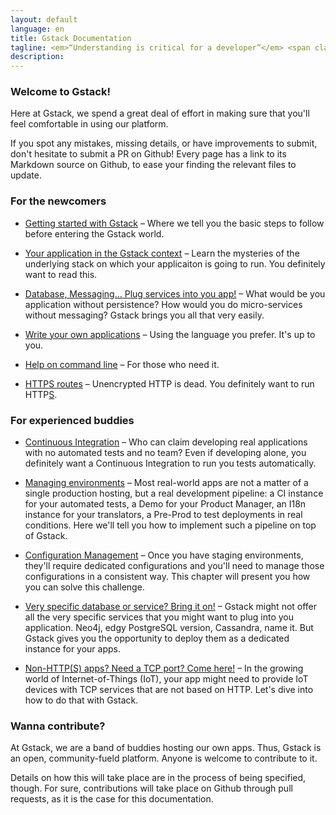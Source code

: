 ```yaml
---
layout: default
language: en
title: Gstack Documentation
tagline: <em>“Understanding is critical for a developer”</em> <span class="nowrap">– B. Gandon</span>
description:
---
```

### Welcome to Gstack!

Here at Gstack, we spend a great deal of effort in making sure that you'll
feel comfortable in using our platform.

If you spot any mistakes, missing details, or have improvements to submit,
don't hesitate to submit a PR on Github! Every page has a link to its Markdown
source on Github, to ease your finding the relevant files to update.


### For the newcomers

 - [Getting started with Gstack](./getting-started) – Where we tell you the
   basic steps to follow before entering the Gstack world.

 - [Your application in the Gstack context](./app-and-context) – Learn the
   mysteries of the underlying stack on which your applicaiton is going to
   run. You definitely want to read this.

 - [Database, Messaging… Plug services into you app!](./plugging-services) –
   What would be you application without persistence? How would you do
   micro-services without messaging? Gstack brings you all that very easily.

 - [Write your own applications](./create-application) – Using the language
   you prefer. It's up to you.

 - [Help on command line](./command-line) – For those who need it.

 - [HTTPS routes](./https-routes) – Unencrypted HTTP is dead. You definitely want
   to run HTTP<u>S</u>.


### For experienced buddies

 - [Continuous Integration](./continuous-integration) – Who can claim
   developing real applications with no automated tests and no team? Even if
   developing alone, you definitely want a Continuous Integration to run you
   tests automatically.

 - [Managing environments](./environments) – Most real-world apps are not a
   matter of a single production hosting, but a real development pipeline: a
   CI instance for your automated tests, a Demo for your Product Manager, an
   I18n instance for your translators, a Pre-Prod to test deployments in real
   conditions. Here we'll tell you how to implement such a pipeline on top of
   Gstack.

 - [Configuration Management](./config-management) – Once you have staging
   environments, they'll require dedicated configurations and you'll need to
   manage those configurations in a consistent way. This chapter will present
   you how you can solve this challenge.

 - [Very specific database or service? Bring it on!](./user-provided-services)
   – Gstack might not offer all the very specific services that you might want
   to plug into you application. Neo4j, edgy PostgreSQL version, Cassandra,
   name it. But Gstack gives you the opportunity to deploy them as a dedicated
   instance for your apps.

 - [Non-HTTP(S) apps? Need a TCP port? Come here!](./tcp-routes) – In the
   growing world of Internet-of-Things (IoT), your app might need to provide
   IoT devices with TCP services that are not based on HTTP. Let's dive into
   how to do that with Gstack.

### Wanna contribute?

At Gstack, we are a band of buddies hosting our own apps. Thus, Gstack is an
open, community-fueld platform. Anyone is welcome to contribute to it.

Details on how this will take place are in the process of being specified,
though. For sure, contributions will take place on Github through pull
requests, as it is the case for this documentation.
